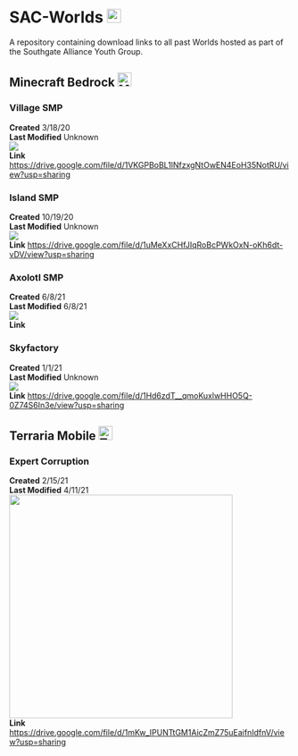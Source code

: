 # SAC-Worlds <img src="https://cdn.discordapp.com/emojis/811050107738521640.png" alt="Youth Logo" height="25"/>
A repository containing download links to all past Worlds hosted as part of the Southgate Alliance Youth Group.
## Minecraft Bedrock <img src="https://cdn.discordapp.com/emojis/776540956337242144.png" alt="Minecraft Icon" height="25"/>
### Village SMP
**Created** 3/18/20
<br>
**Last Modified** Unknown
<br>
![](https://i.imgur.com/bJA7GdW.jpg)
<br>
**Link** <a href="https://drive.google.com/file/d/1VKGPBoBL1lNfzxgNtOwEN4EoH35NotRU/view?usp=sharing">https://drive.google.com/file/d/1VKGPBoBL1lNfzxgNtOwEN4EoH35NotRU/view?usp=sharing</a>

### Island SMP
**Created** 10/19/20
<br>
**Last Modified** Unknown
<br>
![](https://i.imgur.com/tbx3CaO.jpg)
<br>
**Link** <a href="https://drive.google.com/file/d/1uMeXxCHfJIqRoBcPWkOxN-oKh6dt-vDV/view?usp=sharing">https://drive.google.com/file/d/1uMeXxCHfJIqRoBcPWkOxN-oKh6dt-vDV/view?usp=sharing</a>

### Axolotl SMP
**Created** 6/8/21
<br>
**Last Modified** 6/8/21
<br>
![](https://i.imgur.com/zQsa7ao.png)
<br>
**Link** <a href=""></a>

### Skyfactory
**Created** 1/1/21
<br>
**Last Modified** Unknown
<br>
![](https://i.imgur.com/y4fH2kF.jpg)
<br>
**Link** <a href="https://drive.google.com/file/d/1Hd6zdT__qmoKuxlwHHO5Q-0Z74S6In3e/view?usp=sharing">https://drive.google.com/file/d/1Hd6zdT__qmoKuxlwHHO5Q-0Z74S6In3e/view?usp=sharing</a>

## Terraria Mobile <img src="https://cdn.discordapp.com/emojis/809864465671651410.png" alt="Terraria Icon" height="25"/>
### Expert Corruption
**Created** 2/15/21
<br>
**Last Modified** 4/11/21
<br>
<img src="https://i.imgur.com/Kurvtho.png" width="400"/>
<br>
**Link** <a href="https://drive.google.com/file/d/1mKw_IPUNTtGM1AicZmZ75uEaifnIdfnV/view?usp=sharing">https://drive.google.com/file/d/1mKw_IPUNTtGM1AicZmZ75uEaifnIdfnV/view?usp=sharing</a>
